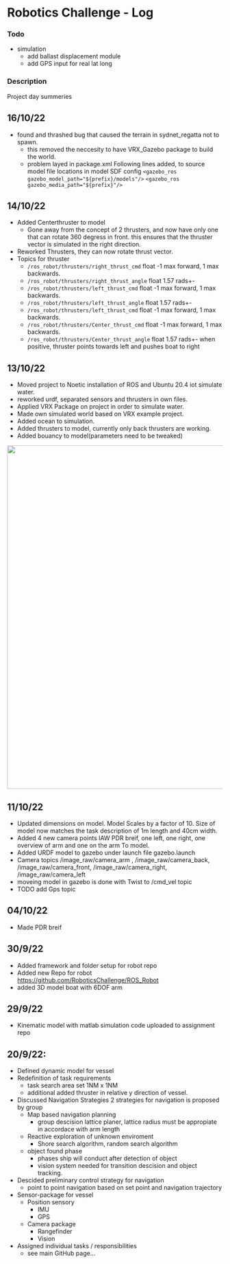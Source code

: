 # Robotics Challenge - Log
### Todo
- simulation
  - add ballast displacement module
  - add GPS input for real lat long
### Description
Project day summeries
## 16/10/22
  - found and thrashed bug that caused the terrain in sydnet_regatta not to spawn.
      - this removed the neccesity to have VRX_Gazebo package to build the world.
      - problem layed in package.xml Following lines added, to source model file locations in model SDF config
        ``` <gazebo_ros gazebo_model_path="${prefix}/models"/> ```
        ``` <gazebo_ros gazebo_media_path="${prefix}"/> ```
## 14/10/22
- Added Centerthruster to model
  - Gone away from the concept of 2 thrusters, and now have only one that can rotate 360 degress in front. 
    this ensures that the thruster vector is simulated in the right direction.
- Reworked Thrusters, they can now rotate thrust vector.
- Topics for thruster 
  - ```/ros_robot/thrusters/right_thrust_cmd```      float -1 max forward, 1 max backwards.
  - ```/ros_robot/thrusters/right_thrust_angle```    float  1.57 rads+-
  - ```/ros_robot/thrusters/left_thrust_cmd```       float -1 max forward, 1 max backwards.
  - ```/ros_robot/thrusters/left_thrust_angle```     float  1.57 rads+-
  - ```/ros_robot/thrusters/left_thrust_cmd```       float -1 max forward, 1 max backwards.
  - ```/ros_robot/thrusters/Center_thrust_cmd```     float -1 max forward, 1 max backwards.
  - ```/ros_robot/thrusters/Center_thrust_angle```   float  1.57 rads+- when positive, thruster points towards left and pushes boat to right
## 13/10/22
- Moved project to Noetic installation of ROS and Ubuntu 20.4 iot simulate water.
- reworked urdf, separated sensors and thrusters in own files.
- Applied VRX Package on project in order to simulate water.
- Made own simulated world based on VRX example project.
- Added ocean to simulation.
- Added thrusters to model, currently only back thrusters are working. 
- Added bouancy to model(parameters need to be tweaked)
<img src="https://i.im.ge/2022/10/14/2axspM.gazebo.png" width="800">

## 11/10/22
- Updated dimensions on model. Model Scales by a factor of 10. Size of model now matches the task description
  of 1m length and 40cm width. 
- Added 4 new camera points IAW PDR breif, one left, one right, one overview of arm and one on the arm To model.
- Added URDF model to gazebo under launch file gazebo.launch
- Camera topics /image_raw/camera_arm , /image_raw/camera_back, /image_raw/camera_front, /image_raw/camera_right, /image_raw/camera_left
- moveing model in gazebo is done with Twist to /cmd_vel topic 
- TODO add Gps topic
 
## 04/10/22
- Made PDR breif

## 30/9/22
- Added framework and folder setup for robot repo
- Added new Repo for robot https://github.com/RoboticsChallenge/ROS_Robot
- added 3D model boat with 6DOF arm 

## 29/9/22
- Kinematic model with matlab simulation code uploaded to assignment repo

## 20/9/22:
- Defined dynamic model for vessel
- Redefinition of task requirements
  -  task search area set 1NM x 1NM
  -  additional added thruster in relative y direction of vessel.
- Discussed Navigation Strategies
2 strategies for navigation is proposed by group
  - Map based navigation planning
    - group descision lattice planer, lattice radius must be appropiate in accordace with arm length   
  - Reactive exploration of unknown enviroment
    - Shore search algorithm, random search algorithm  
  - object found phase
    - phases ship will conduct after detection of object
    - vision system needed for transition descision and object tracking.
- Descided preliminary control strategy for navigation
  - point to point navigation based on set point and navigation trajectory
- Sensor-package for vessel
  - Position sensory   
    - IMU
    - GPS
  - Camera package
    - Rangefinder
    - Vision   
- Assigned individual tasks / responsibilities
  - see main GitHub page...
